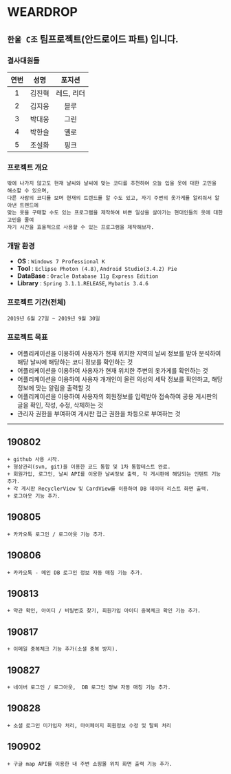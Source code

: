 # WEARDROP

## `한울 C조` 팀프로젝트(안드로이드 파트) 입니다.  


### 결사대원들

| 연번 | 성명 | 포지션 |
|:--------:|:--------:|:--------:|
| 1 |  김진혁 | 레드, 리더 |
| 2 |  김지웅 | 블루 |
| 3 |  박대웅 | 그린 |
| 4 |  박한슬 | 옐로 |
| 5 |  조설화 | 핑크 |

    
### 프로젝트 개요
~~~
밖에 나가지 않고도 현재 날씨와 날씨에 맞는 코디를 추천하여 오늘 입을 옷에 대한 고민을 해소할 수 있으며, 
다른 사람의 코디를 보며 현재의 트렌드를 알 수도 있고, 자기 주변의 옷가게를 알려줘서 알아낸 트렌드에 
맞는 옷을 구매할 수도 있는 프로그램을 제작하여 바쁜 일상을 살아가는 현대인들의 옷에 대한 고민을 줄여 
자기 시간을 효율적으로 사용할 수 있는 프로그램을 제작해보자.
~~~
    
    
### 개발 환경
- <b>OS</b> : `Windows 7 Professional K `  
- <b>Tool</b> : `Eclipse Photon (4.8)`, `Android Studio(3.4.2) Pie`
- <b>DataBase</b> : `Oracle Database 11g Express Edition`  
- <b>Library</b> : `Spring 3.1.1.RELEASE`, `Mybatis 3.4.6`  


### 프로젝트 기간(전체)
~~~
2019년 6월 27일 ~ 2019년 9월 30일
~~~


### 프로젝트 목표
- 어플리케이션을 이용하여 사용자가 현재 위치한 지역의 날씨 정보를 받아 
  분석하여 해당 날씨에 해당하는 코디 정보를 확인하는 것
- 어플리케이션을 이용하여 사용자가 현재 위치한 주변의 옷가게를 확인하는 것
- 어플리케이션을 이용하여 사용자 개개인이 올린 의상의 세탁 정보를 확인하고, 
  해당 정보에 맞는 알림을 출력할 것
- 어플리케이션을 이용하여 사용자의 회원정보를 입력받아 접속하여
  공용 게시판의 글을 확인, 작성, 수정, 삭제하는 것
- 관리자 권한을 부여하여 게시판 접근 권한을 차등으로 부여하는 것

---

    
## 190802  
```
+ github 사용 시작.
+ 형상관리(svn, git)을 이용한 코드 통합 및 1차 통합테스트 완료.
+ 회원가입, 로그인, 날씨 API를 이용한 날씨정보 출력, 각 게시판에 해당되는 인텐트 기능 추가.
+ 각 게시판 RecyclerView 및 CardView를 이용하여 DB 데이터 리스트 화면 출력.
+ 로그아웃 기능 추가.
```

## 190805  
```
+ 카카오톡 로그인 / 로그아웃 기능 추가.
```

## 190806  
```
+ 카카오톡 - 메인 DB 로그인 정보 자동 매칭 기능 추가.
```

## 190813  
```
+ 약관 확인, 아이디 / 비밀번호 찾기, 회원가입 아이디 중복체크 확인 기능 추가.
```

## 190817  
```
+ 이메일 중복체크 기능 추가(소셜 중복 방지).
```

## 190827 
```
+ 네이버 로그인 / 로그아웃,  DB 로그인 정보 자동 매칭 기능 추가.
```

## 190828 
```
+ 소셜 로그인 미가입자 처리, 마이페이지 회원정보 수정 및 탈퇴 처리
```

## 190902 
```
+ 구글 map API를 이용한 내 주변 쇼핑몰 위치 화면 출력 기능 추가.
```
